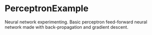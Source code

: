 # PerceptronExample
Neural network experimenting. Basic perceptron feed-forward neural network made with back-propagation and gradient descent.
